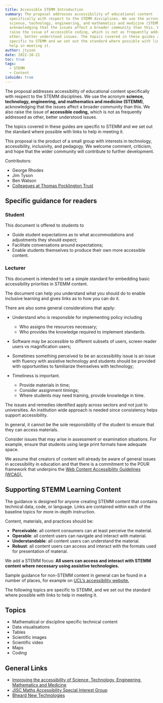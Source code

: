 ```yaml
---
title: Accessible STEMM Introduction
summary: The proposal addresses accessibility of educational content
  specifically with respect to the STEMM disciplines. We use the acronym
  science, technology, engineering, and mathematics and medicine (STEMM),
  acknowledging that the issues affect a broader community than this. We also
  raise the issue of accessible coding, which is not as frequently addressed as
  other, better understood issues. The topics covered in these guides are
  specific to STEMM and we set out the standard where possible with links to
  help in meeting it.
author: jtyson
date: 2022-10-21
toc: true
tags:
  - STEMM
  - Content
isGuide: true
---
```

The proposal addresses accessibility of educational content specifically with respect to the STEMM disciplines. We use the acronym **science, technology, engineering, and mathematics and medicine (STEMM)**, acknowledging that the issues affect a broader community than this. We also raise the issue of **accessible coding,** which is not as frequently addressed as other, better understood issues.

The topics covered in these guides are specific to STEMM and we set out the standard where possible with links to help in meeting it.

This proposal is the product of a small group with interests in technology, accessibility, inclusivity, and pedagogy. We welcome comment, criticism, and hope that the wider community will contribute to further development.

Contributors:

* George Rhodes
* Jim Tyson
* Ben Watson
* [Colleagues at Thomas Pocklington Trust](https://www.pocklington-trust.org.uk/)

## Specific guidance for readers

### Student

This document is offered to students to

* Guide student expectations as to what accommodations and adjustments they should expect;
* Facilitate conversations around expectations;
* Enable students themselves to produce their own more accessible content.

### Lecturer

This document is intended to set a simple standard for embedding basic accessibility priorities in STEMM content.

The document can help you understand what you should do to enable inclusive learning and gives links as to how you can do it.

There are also some general considerations that apply:

* Understand who is responsible for implementing policy including

  * Who assigns the resources necessary;
  * Who provides the knowledge required to implement standards.
* Software may be accessible to different subsets of users, screen reader users vs magnification users;
* Sometimes something perceived to be an accessibility issue is an issue with fluency with assistive technology and students should be provided with opportunities to familiarize themselves with technology;
* Timeliness is important.

  * Provide materials in time;
  * Consider assignment timings;
  * Where students may need training, provide knowledge in time.

The issues and remedies identified apply across sectors and not just to universities. An institution wide approach is needed since consistency helps support accessibility.

In general, it cannot be the sole responsibility of the student to ensure that they can access materials.

Consider issues that may arise in assessment or examination situations. For example, ensure that students using large print formats have adequate space.

We assume that creators of content will already be aware of general issues in accessibility in education and that there is a commitment to the POUR framework that underpins the [Web Content Accessibility Guidelines (WCAG).](https://www.w3.org/TR/WCAG21/)

## Supporting STEMM Learning Content

The guidance is designed for anyone creating STEMM content that contains technical data, code, or language. Links are contained within each of the baseline topics for more in-depth instruction.

Content, materials, and practices should be:

* **Perceivable**: all content consumers can at least perceive the material.
* **Operable**: all content users can navigate and interact with material.
* **Understandable**: all content users can understand the material.
* **Robust**: all content users can access and interact with the formats used for presentation of material.

We add a STEMM focus: **All users can access and interact with STEMM content where necessary using assistive technologies.**

Sample guidance for non-STEMM content in general can be found in a number of places, for example on [UCL’s accessibility website.](https://www.ucl.ac.uk/isd/services/accessibility-disability-it/accessibility-guidelines-and-resources)

The following topics are specific to STEMM, and we set out the standard where possible with links to help in meeting it.

## Topics

* Mathematical or discipline specific technical content
* Data visualisations
* Tables
* Scientific images
* Scientific video
* Maps
* Coding

## General Links

* [Improving the accessibility of Science, Technology, Engineering, Mathematics and Medicine](https://liveuclac-my.sharepoint.com/:w:/g/personal/ccaebwa_ucl_ac_uk/EWUV_Pn73D9Ktp-IQK8JjG0BIapzhNmRfocEF1VwYkBl6A?e=PGK54u)
* [JISC Maths Accessibility Special Interest Group](https://github.com/A11yMaths/AccessibilityResources/wiki/Resources-by-University)
* [Bheard New Technologies](https://bheardu.net/new-technologies/)